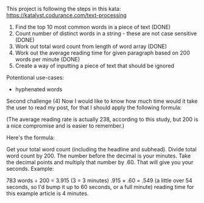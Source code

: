 This project is following the steps in this kata: https://katalyst.codurance.com/text-processing

1. Find the top 10 most common words in a piece of text (DONE)
2. Count number of distinct words in a string - these are not case sensitive (DONE)
3. Work out total word count from length of word array (DONE)
4. Work out the average reading time for given paragraph based on 200 words per minute (DONE)
5. Create a way of inputting a piece of text that should be ignored

Potentional use-cases:

- hyphenated words

Second challenge (4)
Now I would like to know how much time would it take the user to read my post, for that I should apply the following formula:

(The average reading rate is actually 238, according to this study, but 200 is a nice compromise and is easier to remember.)

Here's the formula:

Get your total word count (including the headline and subhead).
Divide total word count by 200. The number before the decimal is your minutes.
Take the decimal points and multiply that number by .60. That will give you your seconds.
Example:

783 words ÷ 200 = 3.915 (3 = 3 minutes)
.915 × .60 = .549 (a little over 54 seconds, so I'd bump it up to 60 seconds, or a full minute)
reading time for this example article is 4 minutes.
